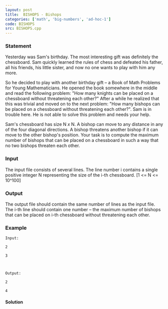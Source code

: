 ```yaml
---
layout: post
title:  BISHOPS - Bishops
categories: ['math', 'big-numbers', 'ad-hoc-1']
code: BISHOPS
src: BISHOPS.cpp
---
```


### **Statement**

Yesterday was Sam's birthday. The most interesting gift was definitely the
chessboard. Sam quickly learned the rules of chess and defeated his father,
all his friends, his little sister, and now no one wants to play with him any
more.  
  
So he decided to play with another birthday gift – a Book of Math Problems for
Young Mathematicians. He opened the book somewhere in the middle and read the
following problem: "How many knights can be placed on a chessboard without
threatening each other?" After a while he realized that this was trivial and
moved on to the next problem: "How many bishops can be placed on a chessboard
without threatening each other?". Sam is in trouble here. He is not able to
solve this problem and needs your help.  
  
Sam's chessboard has size N _x_ N. A bishop can move to any distance in any of
the four diagonal directions. A bishop threatens another bishop if it can move
to the other bishop's position. Your task is to compute the maximum number of
bishops that can be placed on a chessboard in such a way that no two bishops
threaten each other.  

### Input

The input file consists of several lines. The line number i contains a single
positive integer N representing the size of the i-th chessboard. [1  <= N <=
10^100]

### Output

The output file should contain the same number of lines as the input file. The
i-th line should contain one number – the maximum number of bishops that can
be placed on i-th chessboard without threatening each other.

### Example

    
    
    Input:
    2
    3
    
    Output:
    2
    4
    
    



#### **Solution**



